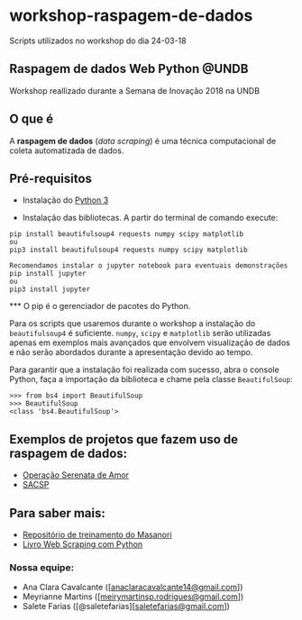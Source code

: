 # workshop-raspagem-de-dados
Scripts utilizados no workshop do dia 24-03-18
## Raspagem de dados Web  Python @UNDB
Workshop reallizado durante a Semana de Inovação 2018 na UNDB

## O que é
A **raspagem de dados** (_data scraping_) é uma técnica computacional de coleta automatizada de dados. 

## Pré-requisitos
- Instalação do [Python 3](https://www.python.org/download/releases/3.0/)

- Instalação das bibliotecas. A partir do terminal de comando execute:
```
pip install beautifulsoup4 requests numpy scipy matplotlib
ou
pip3 install beautifulsoup4 requests numpy scipy matplotlib 

Recomendamos instalar o jupyter notebook para eventuais demonstrações
pip install jupyter
ou
pip3 install jupyter
```

*** O pip é o gerenciador de pacotes do Python.

Para os scripts que usaremos durante o workshop a instalação do `beautifulsoup4` é suficiente. `numpy`, `scipy` e `matplotlib` serão utilizadas apenas em exemplos mais avançados que envolvem visualização de dados e não serão abordados durante a apresentação devido ao tempo.

Para garantir que a instalação foi realizada com sucesso, abra o console Python, faça a importação da biblioteca e chame pela classe `BeautifulSoup`:

```
>>> from bs4 import BeautifulSoup
>>> BeautifulSoup
<class 'bs4.BeautifulSoup'>
```

## Exemplos de projetos que fazem uso de raspagem de dados:
- [Operação Serenata de Amor](https://serenatadeamor.org/)
- [SACSP](https://sacsp.mamulti.com/)

## Para saber mais:
- [Repositório de treinamento do Masanori](https://github.com/fmasanori/treinamento)
- [Livro Web Scraping com Python](https://novatec.com.br/livros/web-scraping-com-python/)

### Nossa equipe:
* Ana Clara Cavalcante ([anaclaracavalcante14@gmail.com])
* Meyrianne Martins ([meirymartinsp.rodrigues@gmail.com])
* Salete Farias ([@saletefarias][saletefarias@gmail.com])
